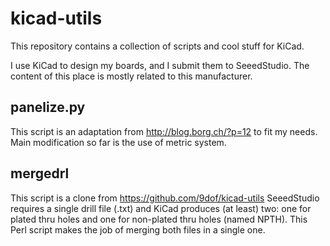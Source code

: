 kicad-utils
===========

This repository contains a collection of scripts and cool stuff for KiCad.

I use KiCad to design my boards, and I submit them to SeeedStudio. The content of this place is mostly related to this manufacturer.

panelize.py
-----------
This script is an adaptation from http://blog.borg.ch/?p=12 to fit my needs. Main modification so far is the use of metric system.

mergedrl
--------
This script is a clone from https://github.com/9dof/kicad-utils
SeeedStudio requires a single drill file (.txt) and KiCad produces (at least) two: one for plated thru holes and one for non-plated thru holes (named NPTH).
This Perl script makes the job of merging both files in a single one.
